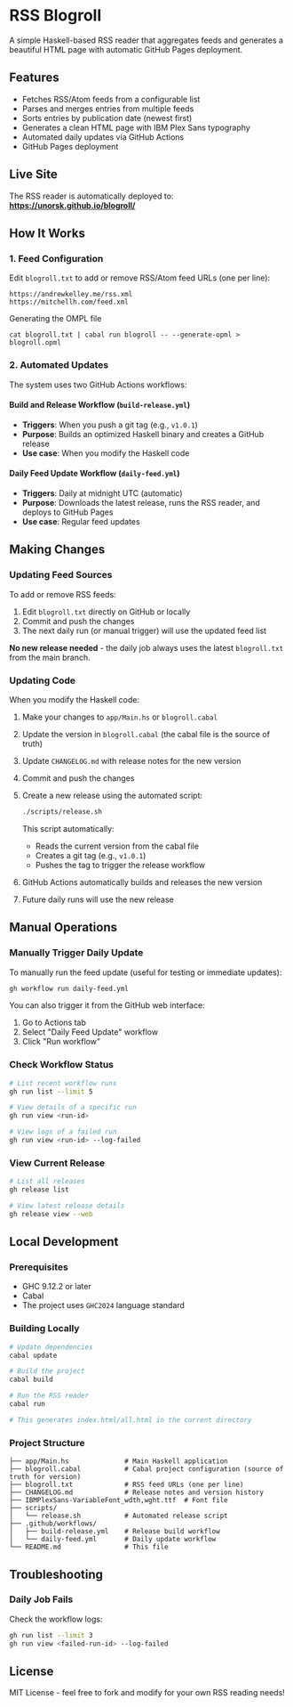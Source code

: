 # RSS Blogroll

A simple Haskell-based RSS reader that aggregates feeds and generates a beautiful HTML page with automatic GitHub Pages deployment.

## Features

- Fetches RSS/Atom feeds from a configurable list
- Parses and merges entries from multiple feeds
- Sorts entries by publication date (newest first)
- Generates a clean HTML page with IBM Plex Sans typography
- Automated daily updates via GitHub Actions
- GitHub Pages deployment

## Live Site

The RSS reader is automatically deployed to: **https://unorsk.github.io/blogroll/**

## How It Works

### 1. Feed Configuration

Edit `blogroll.txt` to add or remove RSS/Atom feed URLs (one per line):

```
https://andrewkelley.me/rss.xml
https://mitchellh.com/feed.xml
```


Generating the OMPL file

```
cat blogroll.txt | cabal run blogroll -- --generate-opml > blogroll.opml
```

### 2. Automated Updates

The system uses two GitHub Actions workflows:

#### Build and Release Workflow (`build-release.yml`)
- **Triggers**: When you push a git tag (e.g., `v1.0.1`)
- **Purpose**: Builds an optimized Haskell binary and creates a GitHub release
- **Use case**: When you modify the Haskell code

#### Daily Feed Update Workflow (`daily-feed.yml`)
- **Triggers**: Daily at midnight UTC (automatic)
- **Purpose**: Downloads the latest release, runs the RSS reader, and deploys to GitHub Pages
- **Use case**: Regular feed updates

## Making Changes

### Updating Feed Sources

To add or remove RSS feeds:

1. Edit `blogroll.txt` directly on GitHub or locally
2. Commit and push the changes
3. The next daily run (or manual trigger) will use the updated feed list

**No new release needed** - the daily job always uses the latest `blogroll.txt` from the main branch.

### Updating Code

When you modify the Haskell code:

1. Make your changes to `app/Main.hs` or `blogroll.cabal`
2. Update the version in `blogroll.cabal` (the cabal file is the source of truth)
3. Update `CHANGELOG.md` with release notes for the new version
4. Commit and push the changes
5. Create a new release using the automated script:
   ```bash
   ./scripts/release.sh
   ```
   This script automatically:
   - Reads the current version from the cabal file
   - Creates a git tag (e.g., `v1.0.1`) 
   - Pushes the tag to trigger the release workflow

6. GitHub Actions automatically builds and releases the new version
7. Future daily runs will use the new release

## Manual Operations

### Manually Trigger Daily Update

To manually run the feed update (useful for testing or immediate updates):

```bash
gh workflow run daily-feed.yml
```

You can also trigger it from the GitHub web interface:
1. Go to Actions tab
2. Select "Daily Feed Update" workflow  
3. Click "Run workflow"

### Check Workflow Status

```bash
# List recent workflow runs
gh run list --limit 5

# View details of a specific run
gh run view <run-id>

# View logs of a failed run
gh run view <run-id> --log-failed
```

### View Current Release

```bash
# List all releases
gh release list

# View latest release details
gh release view --web
```

## Local Development

### Prerequisites

- GHC 9.12.2 or later
- Cabal
- The project uses `GHC2024` language standard

### Building Locally

```bash
# Update dependencies
cabal update

# Build the project
cabal build

# Run the RSS reader
cabal run

# This generates index.html/all.html in the current directory
```

### Project Structure

```
├── app/Main.hs              # Main Haskell application
├── blogroll.cabal           # Cabal project configuration (source of truth for version)
├── blogroll.txt             # RSS feed URLs (one per line)
├── CHANGELOG.md             # Release notes and version history
├── IBMPlexSans-VariableFont_wdth,wght.ttf  # Font file
├── scripts/
│   └── release.sh           # Automated release script
├── .github/workflows/
│   ├── build-release.yml    # Release build workflow
│   └── daily-feed.yml       # Daily update workflow
└── README.md                # This file
```

## Troubleshooting

### Daily Job Fails

Check the workflow logs:
```bash
gh run list --limit 3
gh run view <failed-run-id> --log-failed
```

## License

MIT License - feel free to fork and modify for your own RSS reading needs!